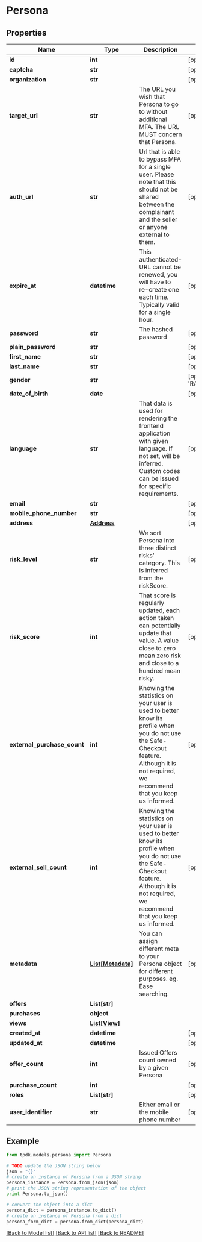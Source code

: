 # Persona



## Properties

Name | Type | Description | Notes
------------ | ------------- | ------------- | -------------
**id** | **int** |  | [optional] [readonly] 
**captcha** | **str** |  | [optional] 
**organization** | **str** |  | [optional] 
**target_url** | **str** | The URL you wish that Persona to go to without additional MFA. The URL MUST concern that Persona. | [optional] 
**auth_url** | **str** | Url that is able to bypass MFA for a single user. Please note that this should not be shared between the complainant and the seller or anyone external to them. | [optional] 
**expire_at** | **datetime** | This authenticated-URL cannot be renewed, you will have to re-create one each time. Typically valid for a single hour. | [optional] 
**password** | **str** | The hashed password | [optional] 
**plain_password** | **str** |  | [optional] 
**first_name** | **str** |  | [optional] 
**last_name** | **str** |  | [optional] 
**gender** | **str** |  | [optional] [default to 'RATHER_NOT_SAY']
**date_of_birth** | **date** |  | [optional] 
**language** | **str** | That data is used for rendering the frontend application with given language. If not set, will be inferred. Custom codes can be issued for specific requirements. | [optional] 
**email** | **str** |  | [optional] 
**mobile_phone_number** | **str** |  | [optional] 
**address** | [**Address**](Address.md) |  | [optional] 
**risk_level** | **str** | We sort Persona into three distinct risks&#39; category. This is inferred from the riskScore. | [optional] 
**risk_score** | **int** | That score is regularly updated, each action taken can potentially update that value. A value close to zero mean zero risk and close to a hundred mean risky. | [optional] 
**external_purchase_count** | **int** | Knowing the statistics on your user is used to better know its profile when you do not use the Safe-Checkout feature. Although it is not required, we recommend that you keep us informed. | [optional] 
**external_sell_count** | **int** | Knowing the statistics on your user is used to better know its profile when you do not use the Safe-Checkout feature. Although it is not required, we recommend that you keep us informed. | [optional] 
**metadata** | [**List[Metadata]**](Metadata.md) | You can assign different meta to your Persona object for different purposes. eg. Ease searching. | [optional] 
**offers** | **List[str]** |  | 
**purchases** | **object** |  | 
**views** | [**List[View]**](View.md) |  | 
**created_at** | **datetime** |  | [optional] [readonly] 
**updated_at** | **datetime** |  | [optional] [readonly] 
**offer_count** | **int** | Issued Offers count owned by a given Persona | [optional] [readonly] 
**purchase_count** | **int** |  | [optional] [readonly] 
**roles** | **List[str]** |  | [optional] 
**user_identifier** | **str** | Either email or the mobile phone number | [optional] [readonly] 

## Example

```python
from tpdk.models.persona import Persona

# TODO update the JSON string below
json = "{}"
# create an instance of Persona from a JSON string
persona_instance = Persona.from_json(json)
# print the JSON string representation of the object
print Persona.to_json()

# convert the object into a dict
persona_dict = persona_instance.to_dict()
# create an instance of Persona from a dict
persona_form_dict = persona.from_dict(persona_dict)
```
[[Back to Model list]](../README.md#documentation-for-models) [[Back to API list]](../README.md#documentation-for-api-endpoints) [[Back to README]](../README.md)


